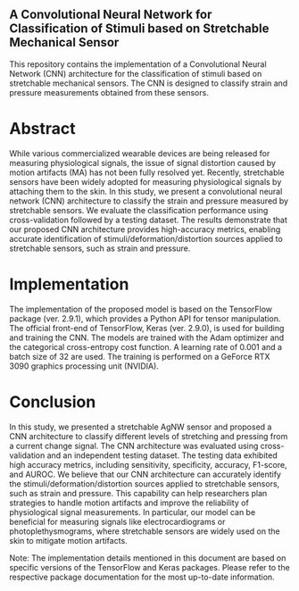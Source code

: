 ## A Convolutional Neural Network for Classification of Stimuli based on Stretchable Mechanical Sensor
This repository contains the implementation of a Convolutional Neural Network (CNN) architecture for the classification of stimuli based on stretchable mechanical sensors. The CNN is designed to classify strain and pressure measurements obtained from these sensors.

# Abstract
While various commercialized wearable devices are being released for measuring physiological signals, the issue of signal distortion caused by motion artifacts (MA) has not been fully resolved yet. Recently, stretchable sensors have been widely adopted for measuring physiological signals by attaching them to the skin. In this study, we present a convolutional neural network (CNN) architecture to classify the strain and pressure measured by stretchable sensors. We evaluate the classification performance using cross-validation followed by a testing dataset. The results demonstrate that our proposed CNN architecture provides high-accuracy metrics, enabling accurate identification of stimuli/deformation/distortion sources applied to stretchable sensors, such as strain and pressure.

# Implementation
The implementation of the proposed model is based on the TensorFlow package (ver. 2.9.1), which provides a Python API for tensor manipulation. The official front-end of TensorFlow, Keras (ver. 2.9.0), is used for building and training the CNN. The models are trained with the Adam optimizer and the categorical cross-entropy cost function. A learning rate of 0.001 and a batch size of 32 are used. The training is performed on a GeForce RTX 3090 graphics processing unit (NVIDIA).

# Conclusion
In this study, we presented a stretchable AgNW sensor and proposed a CNN architecture to classify different levels of stretching and pressing from a current change signal. The CNN architecture was evaluated using cross-validation and an independent testing dataset. The testing data exhibited high accuracy metrics, including sensitivity, specificity, accuracy, F1-score, and AUROC. We believe that our CNN architecture can accurately identify the stimuli/deformation/distortion sources applied to stretchable sensors, such as strain and pressure. This capability can help researchers plan strategies to handle motion artifacts and improve the reliability of physiological signal measurements. In particular, our model can be beneficial for measuring signals like electrocardiograms or photoplethysmograms, where stretchable sensors are widely used on the skin to mitigate motion artifacts.

Note: The implementation details mentioned in this document are based on specific versions of the TensorFlow and Keras packages. Please refer to the respective package documentation for the most up-to-date information.